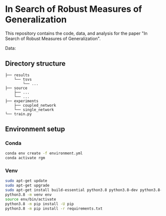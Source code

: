 # In Search of Robust Measures of Generalization

This repository contains the code, data, and analysis for the paper "In Search of Robust Measures of Generalization".

Data: 

## Directory structure
```
├── results
    └── tsvs
        └── ...
├── source
    ├── ...
    └── ...
├── experiments
    ├── coupled_network
    └── single_network
└── train.py
```

## Environment setup
### Conda
```bash
conda env create -f environment.yml
conda activate rgm
```

### Venv
```bash
sudo apt-get update
sudo apt-get upgrade
sudo apt-get install build-essential python3.8 python3.8-dev python3.8-distutils python3.8-venv
python3.8 -m venv env
source env/bin/activate
python3.8 -m pip install -U pip
python3.8 -m pip install -r requirements.txt
```

